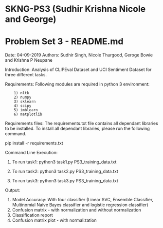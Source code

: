 # SKNG-PS3 (Sudhir Krishna Nicole and George)

Problem Set 3 - README.md
==========================
Date: 04-09-2019
Authors: Sudhir Singh, Nicole Thurgood, Geroge Bowie and Krishna P Neupane


Introduction: Analysis of CLIPEval Dataset and UCI Sentiment Dataset for three different tasks.


Requirements: Following modules are required in python 3 environment:

		1) nltk
		2) numpy
		3) sklearn
		4) scipy
		5) imblearn
		6) matplotlib


Requirements files:
The requirements.txt file contains all dependant libraries to be installed.
To install all dependant libraries, please run the following command.

pip install -r requirements.txt


Command Line Execution:
1) To run task1:
python3 task1.py PS3_training_data.txt

2) To run task2:
python3 task2.py PS3_training_data.txt

3) To run task3:
python3 task3.py PS3_training_data.txt


Output:

1) Model Accuracy: With four classifier (Linear SVC, Ensemble Classifier, Multinomial Naive Bayes classifier and logistic regression classifier)
2) Confusion matrix - with normalization and without normalization
3) Classification report
4) Confusion matrix plot - with normalization
